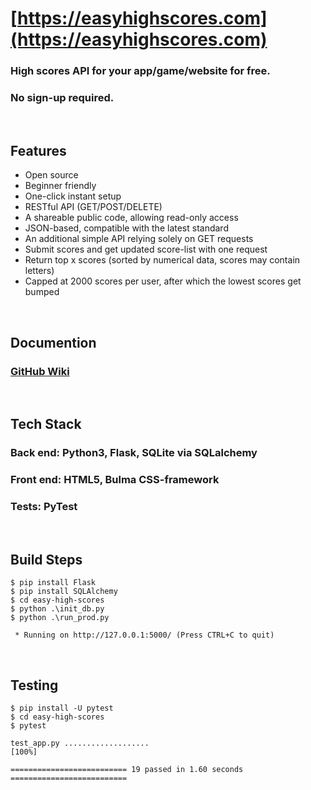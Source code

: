 # [https://easyhighscores.com](https://easyhighscores.com)

### High scores API for your app/game/website for <b>free</b>. 
### No sign-up required.

<br>

## Features

* Open source
* Beginner friendly
* One-click instant setup
* RESTful API (GET/POST/DELETE)
* A shareable public code, allowing read-only access
* JSON-based, compatible with the latest standard
* An additional simple API relying solely on GET requests
* Submit scores and get updated score-list with one request
* Return top x scores (sorted by numerical data, scores may contain letters)
* Capped at 2000 scores per user, after which the lowest scores get bumped

<br>

## Documention

### [GitHub Wiki]()

<br>

## Tech Stack

### <b>Back end:</b> Python3, Flask, SQLite via SQLalchemy
### <b>Front end:</b> HTML5, Bulma CSS-framework
### <b>Tests:</b> PyTest

<br>

## Build Steps

```
$ pip install Flask
$ pip install SQLAlchemy
$ cd easy-high-scores
$ python .\init_db.py
$ python .\run_prod.py
```

```
 * Running on http://127.0.0.1:5000/ (Press CTRL+C to quit)
```

<br>

 ## Testing

 ```
 $ pip install -U pytest
 $ cd easy-high-scores
 $ pytest
 ```

 ```
test_app.py ...................                                          [100%]

========================== 19 passed in 1.60 seconds ==========================
```